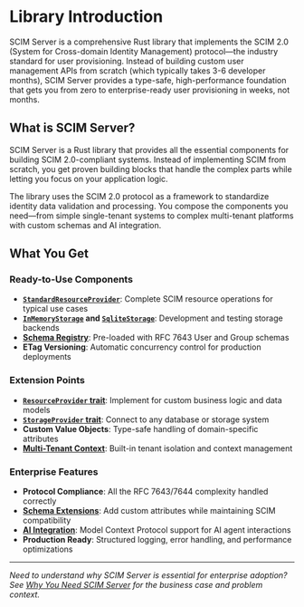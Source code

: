 # Library Introduction

SCIM Server is a comprehensive Rust library that implements the SCIM 2.0 (System for Cross-domain Identity Management) protocol—the industry standard for user provisioning. Instead of building custom user management APIs from scratch (which typically takes 3-6 developer months), SCIM Server provides a type-safe, high-performance foundation that gets you from zero to enterprise-ready user provisioning in weeks, not months.

## What is SCIM Server?

SCIM Server is a Rust library that provides all the essential components for building SCIM 2.0-compliant systems. Instead of implementing SCIM from scratch, you get proven building blocks that handle the complex parts while letting you focus on your application logic.

The library uses the SCIM 2.0 protocol as a framework to standardize identity data validation and processing. You compose the components you need—from simple single-tenant systems to complex multi-tenant platforms with custom schemas and AI integration.

## What You Get

### Ready-to-Use Components
- **[`StandardResourceProvider`](https://docs.rs/scim-server/latest/scim_server/providers/struct.StandardResourceProvider.html)**: Complete SCIM resource operations for typical use cases
- **[`InMemoryStorage`](https://docs.rs/scim-server/latest/scim_server/storage/struct.InMemoryStorage.html) and [`SqliteStorage`](https://docs.rs/scim-server/latest/scim_server/storage/sqlite/struct.SqliteStorage.html)**: Development and testing storage backends
- **[Schema Registry](https://docs.rs/scim-server/latest/scim_server/schema/struct.SchemaRegistry.html)**: Pre-loaded with RFC 7643 User and Group schemas
- **ETag Versioning**: Automatic concurrency control for production deployments

### Extension Points
- **[`ResourceProvider` trait](https://docs.rs/scim-server/latest/scim_server/trait.ResourceProvider.html)**: Implement for custom business logic and data models
- **[`StorageProvider` trait](https://docs.rs/scim-server/latest/scim_server/storage/trait.StorageProvider.html)**: Connect to any database or storage system
- **Custom Value Objects**: Type-safe handling of domain-specific attributes
- **[Multi-Tenant Context](https://docs.rs/scim-server/latest/scim_server/struct.TenantContext.html)**: Built-in tenant isolation and context management

### Enterprise Features
- **Protocol Compliance**: All the RFC 7643/7644 complexity handled correctly
- **[Schema Extensions](https://docs.rs/scim-server/latest/scim_server/schema/index.html)**: Add custom attributes while maintaining SCIM compatibility
- **[AI Integration](https://docs.rs/scim-server/latest/scim_server/mcp_integration/index.html)**: Model Context Protocol support for AI agent interactions
- **Production Ready**: Structured logging, error handling, and performance optimizations



---

*Need to understand why SCIM Server is essential for enterprise adoption? See [Why You Need SCIM Server](./why-scim-server.md) for the business case and problem context.*